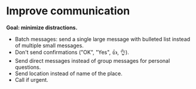 # Improve communication

**Goal: minimize distractions.**

* Batch messages: send a single large message with bulleted list instead of multiple small messages.
* Don't send confirmations ("OK", "Yes", :thumbsup:, :ok_hand:).
* Send direct messages instead of group messages for personal questions.
* Send location instead of name of the place.
* Call if urgent.
